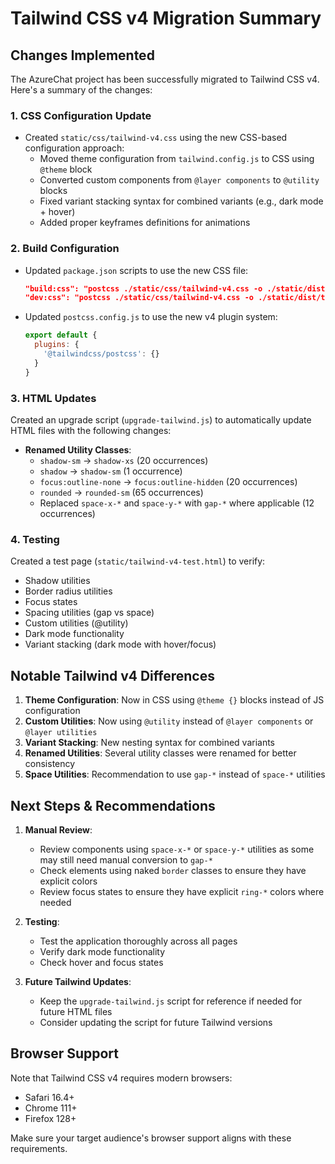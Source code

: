 # Tailwind CSS v4 Migration Summary

## Changes Implemented

The AzureChat project has been successfully migrated to Tailwind CSS v4. Here's a summary of the changes:

### 1. CSS Configuration Update

- Created `static/css/tailwind-v4.css` using the new CSS-based configuration approach:
  - Moved theme configuration from `tailwind.config.js` to CSS using `@theme` block
  - Converted custom components from `@layer components` to `@utility` blocks
  - Fixed variant stacking syntax for combined variants (e.g., dark mode + hover)
  - Added proper keyframes definitions for animations

### 2. Build Configuration

- Updated `package.json` scripts to use the new CSS file:
  ```json
  "build:css": "postcss ./static/css/tailwind-v4.css -o ./static/dist/tailwind.css",
  "dev:css": "postcss ./static/css/tailwind-v4.css -o ./static/dist/tailwind.css --watch"
  ```

- Updated `postcss.config.js` to use the new v4 plugin system:
  ```javascript
  export default {
    plugins: {
      '@tailwindcss/postcss': {}
    }
  }
  ```

### 3. HTML Updates

Created an upgrade script (`upgrade-tailwind.js`) to automatically update HTML files with the following changes:

- **Renamed Utility Classes**:
  - `shadow-sm` → `shadow-xs` (20 occurrences)
  - `shadow` → `shadow-sm` (1 occurrence)
  - `focus:outline-none` → `focus:outline-hidden` (20 occurrences)
  - `rounded` → `rounded-sm` (65 occurrences)
  - Replaced `space-x-*` and `space-y-*` with `gap-*` where applicable (12 occurrences)

### 4. Testing

Created a test page (`static/tailwind-v4-test.html`) to verify:
- Shadow utilities
- Border radius utilities
- Focus states
- Spacing utilities (gap vs space)
- Custom utilities (@utility)
- Dark mode functionality
- Variant stacking (dark mode with hover/focus)

## Notable Tailwind v4 Differences

1. **Theme Configuration**: Now in CSS using `@theme {}` blocks instead of JS configuration
2. **Custom Utilities**: Now using `@utility` instead of `@layer components` or `@layer utilities`
3. **Variant Stacking**: New nesting syntax for combined variants
4. **Renamed Utilities**: Several utility classes were renamed for better consistency
5. **Space Utilities**: Recommendation to use `gap-*` instead of `space-*` utilities

## Next Steps & Recommendations

1. **Manual Review**:
   - Review components using `space-x-*` or `space-y-*` utilities as some may still need manual conversion to `gap-*`
   - Check elements using naked `border` classes to ensure they have explicit colors
   - Review focus states to ensure they have explicit `ring-*` colors where needed

2. **Testing**:
   - Test the application thoroughly across all pages
   - Verify dark mode functionality
   - Check hover and focus states

3. **Future Tailwind Updates**:
   - Keep the `upgrade-tailwind.js` script for reference if needed for future HTML files
   - Consider updating the script for future Tailwind versions

## Browser Support

Note that Tailwind CSS v4 requires modern browsers:
- Safari 16.4+
- Chrome 111+
- Firefox 128+

Make sure your target audience's browser support aligns with these requirements.
